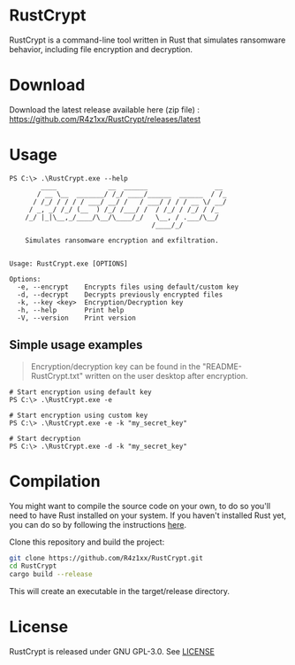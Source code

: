 # RustCrypt
RustCrypt is a command-line tool written in Rust that simulates ransomware behavior, including file encryption and decryption.


# Download 
Download the latest release available here (zip file) : https://github.com/R4z1xx/RustCrypt/releases/latest

# Usage
```
PS C:\> .\RustCrypt.exe --help
        ____             __  ______                 __
       / __ \__  _______/ /_/ ____/______  ______  / /_
      / /_/ / / / / ___/ __/ /   / ___/ / / / __ \/ __/
     / _, _/ /_/ (__  ) /_/ /___/ /  / /_/ / /_/ / /_
    /_/ |_|\__,_/____/\__/\____/_/   \__, / .___/\__/
                                    /____/_/

    Simulates ransomware encryption and exfiltration.


Usage: RustCrypt.exe [OPTIONS]

Options:
  -e, --encrypt    Encrypts files using default/custom key
  -d, --decrypt    Decrypts previously encrypted files
  -k, --key <key>  Encryption/Decryption key
  -h, --help       Print help
  -V, --version    Print version
```
## Simple usage examples
> Encryption/decryption key can be found in the "README-RustCrypt.txt" written on the user desktop after encryption.
```
# Start encryption using default key
PS C:\> .\RustCrypt.exe -e

# Start encryption using custom key
PS C:\> .\RustCrypt.exe -e -k "my_secret_key"

# Start decryption
PS C:\> .\RustCrypt.exe -d -k "my_secret_key"
```

# Compilation
You might want to compile the source code on your own, to do so you'll need to have Rust installed on your system. If you haven't installed Rust yet, you can do so by following the instructions [here](https://www.rust-lang.org/tools/install).

Clone this repository and build the project:
```bash
git clone https://github.com/R4z1xx/RustCrypt.git
cd RustCrypt
cargo build --release
```
This will create an executable in the target/release directory.

# License
RustCrypt is released under GNU GPL-3.0. See [LICENSE](LICENSE)
